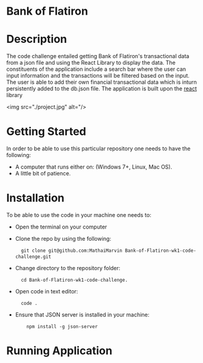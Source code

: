 # Bank of Flatiron
# Description
The code challenge entailed getting Bank of Flatiron's transactional data from a json file  and using the React Library to display the data. The constituents of the application include a search bar where the user can input information and the transactions will be filtered based on the input. The user is able to add their own financial transactional data which is inturn persistently added to the db.json file. The application is built upon the [react](https://reactjs.org/) library

<img src="./project.jpg" alt="/>

# Getting Started
In order to be able to use this particular repository one needs to have the following:

- A computer that runs either on: (Windows 7+, Linux, Mac OS).
- A little bit of patience.

# Installation
To be able to use the code in your machine one needs to:
- Open the terminal on your computer
- Clone the repo by using the following:

        git clone git@github.com:MathaiMarvin Bank-of-Flatiron-wk1-code-challenge.git

- Change directory to the repository folder:

        cd Bank-of-Flatiron-wk1-code-challenge.

- Open code in text editor:

        code .
- Ensure that JSON server is installed in your machine:

          npm install -g json-server

# Running Application

